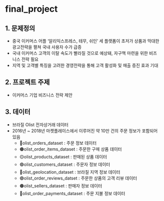 # final_project
## 1. 문제정의
  - 중국 이커머스 어플  ‘알리익스프레스, 테무, 쉬인’ 세 플랫폼이 초저가 상품과 막대한 광고전략을 펼쳐 국내 사용자 수가 급증
  - 국내 이커머스 고객의 이탈 속도가 빨라질 것으로 예상돼, 자구책 마련을 위한 비즈니스 전략 필요
  - 지역 및 고객별 특징을 고려한 경영전략을 통해 고객 활성화 및 매출 증진 효과 기대
## 2. 프로젝트 주제
  - 이커머스 기업 비즈니스 전략 제안
## 3. 데이터
  - 브라질 Olist 전자상거래 데이터
  - 2016년 ~ 2018년 마켓플레이스에서 이루어진 약 10만 건의 주문 정보가 포함되어 있음
    - 🔴olist_orders_dataset : 주문 정보 데이터
    - 🟠olist_order_items_dataset : 주문한 구매 상품 데이터
    - 🟡olist_products_dataset : 판매된 상품 데이터
    - 🟢olist_customers_dataset : 주문자 정보 데이터
    - 🔵olist_geolocation_dataset : 브라질 지역 정보 데이터
    - 🟣olist_order_reviews_datset : 주문한 상품의 고객 리뷰 데이터 
    - 🟤olist_sellers_dataset : 판매자 정보 데이터
    - 🔴olist_order_payments_dataset : 주문 지불 정보 데이터
